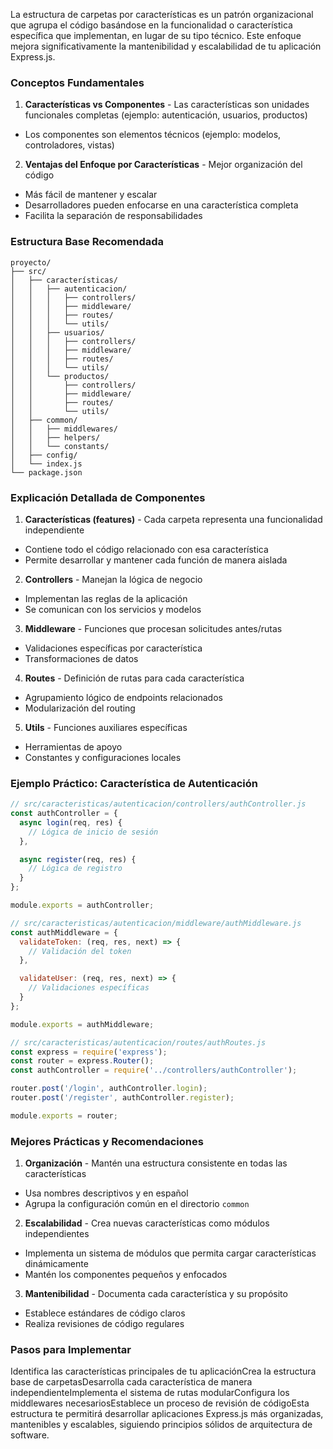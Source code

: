 La estructura de carpetas por características es un patrón organizacional que agrupa el código basándose en la funcionalidad o característica específica que implementan, en lugar de su tipo técnico. Este enfoque mejora significativamente la mantenibilidad y escalabilidad de tu aplicación Express.js.

###  Conceptos Fundamentales

1. **Características vs Componentes**  - Las características son unidades funcionales completas (ejemplo: autenticación, usuarios, productos)
  - Los componentes son elementos técnicos (ejemplo: modelos, controladores, vistas)


2. **Ventajas del Enfoque por Características**  - Mejor organización del código
  - Más fácil de mantener y escalar
  - Desarrolladores pueden enfocarse en una característica completa
  - Facilita la separación de responsabilidades



###  Estructura Base Recomendada

```plaintext
proyecto/
├── src/
│   ├── características/
│   │   ├── autenticacion/
│   │   │   ├── controllers/
│   │   │   ├── middleware/
│   │   │   ├── routes/
│   │   │   └── utils/
│   │   ├── usuarios/
│   │   │   ├── controllers/
│   │   │   ├── middleware/
│   │   │   ├── routes/
│   │   │   └── utils/
│   │   └── productos/
│   │       ├── controllers/
│   │       ├── middleware/
│   │       ├── routes/
│   │       └── utils/
│   ├── common/
│   │   ├── middlewares/
│   │   ├── helpers/
│   │   └── constants/
│   ├── config/
│   └── index.js
└── package.json
```

###  Explicación Detallada de Componentes

1. **Características (features)**  - Cada carpeta representa una funcionalidad independiente
  - Contiene todo el código relacionado con esa característica
  - Permite desarrollar y mantener cada función de manera aislada


2. **Controllers**  - Manejan la lógica de negocio
  - Implementan las reglas de la aplicación
  - Se comunican con los servicios y modelos


3. **Middleware**  - Funciones que procesan solicitudes antes/rutas
  - Validaciones específicas por característica
  - Transformaciones de datos


4. **Routes**  - Definición de rutas para cada característica
  - Agrupamiento lógico de endpoints relacionados
  - Modularización del routing


5. **Utils**  - Funciones auxiliares específicas
  - Herramientas de apoyo
  - Constantes y configuraciones locales



###  Ejemplo Práctico: Característica de Autenticación

```javascript
// src/caracteristicas/autenticacion/controllers/authController.js
const authController = {
  async login(req, res) {
    // Lógica de inicio de sesión
  },

  async register(req, res) {
    // Lógica de registro
  }
};

module.exports = authController;
```

```javascript
// src/caracteristicas/autenticacion/middleware/authMiddleware.js
const authMiddleware = {
  validateToken: (req, res, next) => {
    // Validación del token
  },

  validateUser: (req, res, next) => {
    // Validaciones específicas
  }
};

module.exports = authMiddleware;
```

```javascript
// src/caracteristicas/autenticacion/routes/authRoutes.js
const express = require('express');
const router = express.Router();
const authController = require('../controllers/authController');

router.post('/login', authController.login);
router.post('/register', authController.register);

module.exports = router;
```

###  Mejores Prácticas y Recomendaciones

1. **Organización**  - Mantén una estructura consistente en todas las características
  - Usa nombres descriptivos y en español
  - Agrupa la configuración común en el directorio `common`


2. **Escalabilidad**  - Crea nuevas características como módulos independientes
  - Implementa un sistema de módulos que permita cargar características dinámicamente
  - Mantén los componentes pequeños y enfocados


3. **Mantenibilidad**  - Documenta cada característica y su propósito
  - Establece estándares de código claros
  - Realiza revisiones de código regulares



###  Pasos para Implementar

Identifica las características principales de tu aplicaciónCrea la estructura base de carpetasDesarrolla cada característica de manera independienteImplementa el sistema de rutas modularConfigura los middlewares necesariosEstablece un proceso de revisión de códigoEsta estructura te permitirá desarrollar aplicaciones Express.js más organizadas, mantenibles y escalables, siguiendo principios sólidos de arquitectura de software.

